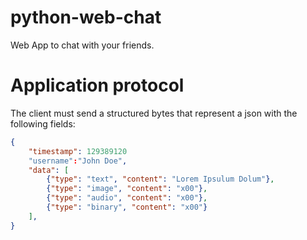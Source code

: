 # python-web-chat
Web App to chat with your friends.

# Application protocol
The client must send a structured bytes that represent a json with the following fields:
```json
{
    "timestamp": 129389120
	"username":"John Doe", 
	"data": [
		{"type": "text", "content": "Lorem Ipsulum Dolum"},
		{"type": "image", "content": "x00"},
		{"type": "audio", "content": "x00"},
		{"type": "binary", "content": "x00"}
	],
}
```
